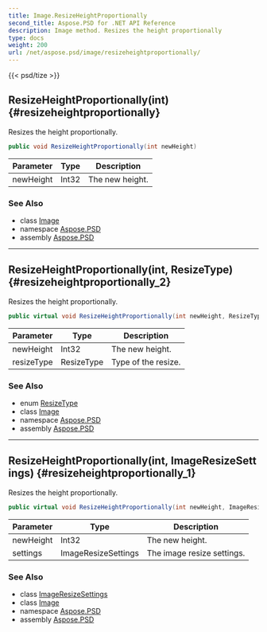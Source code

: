 ```yaml
---
title: Image.ResizeHeightProportionally
second_title: Aspose.PSD for .NET API Reference
description: Image method. Resizes the height proportionally
type: docs
weight: 200
url: /net/aspose.psd/image/resizeheightproportionally/
---
```

{{< psd/tize >}}
## ResizeHeightProportionally(int) {#resizeheightproportionally}

Resizes the height proportionally.

```csharp
public void ResizeHeightProportionally(int newHeight)
```

| Parameter | Type | Description |
| --- | --- | --- |
| newHeight | Int32 | The new height. |

### See Also

* class [Image](../)
* namespace [Aspose.PSD](../../../aspose.psd/)
* assembly [Aspose.PSD](../../../)

---

## ResizeHeightProportionally(int, ResizeType) {#resizeheightproportionally_2}

Resizes the height proportionally.

```csharp
public virtual void ResizeHeightProportionally(int newHeight, ResizeType resizeType)
```

| Parameter | Type | Description |
| --- | --- | --- |
| newHeight | Int32 | The new height. |
| resizeType | ResizeType | Type of the resize. |

### See Also

* enum [ResizeType](../../resizetype/)
* class [Image](../)
* namespace [Aspose.PSD](../../../aspose.psd/)
* assembly [Aspose.PSD](../../../)

---

## ResizeHeightProportionally(int, ImageResizeSettings) {#resizeheightproportionally_1}

Resizes the height proportionally.

```csharp
public virtual void ResizeHeightProportionally(int newHeight, ImageResizeSettings settings)
```

| Parameter | Type | Description |
| --- | --- | --- |
| newHeight | Int32 | The new height. |
| settings | ImageResizeSettings | The image resize settings. |

### See Also

* class [ImageResizeSettings](../../imageresizesettings/)
* class [Image](../)
* namespace [Aspose.PSD](../../../aspose.psd/)
* assembly [Aspose.PSD](../../../)


